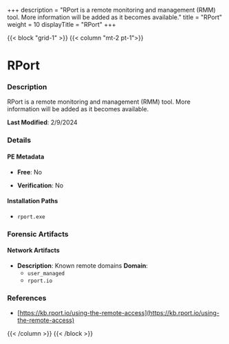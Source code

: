 +++
description = "RPort is a remote monitoring and management (RMM) tool. More information will be added as it becomes available."
title = "RPort"
weight = 10
displayTitle = "RPort"
+++


{{< block "grid-1" >}}
{{< column "mt-2 pt-1">}}

# RPort


### Description

RPort is a remote monitoring and management (RMM) tool. More information will be added as it becomes available.



**Last Modified**: 2/9/2024

### Details


#### PE Metadata


- **Free**: No

- **Verification**: No




#### Installation Paths
- `rport.exe`

### Forensic Artifacts




#### Network Artifacts

- **Description**: Known remote domains
  **Domain**:
    - `user_managed`
    - `rport.io`





### References
- [https://kb.rport.io/using-the-remote-access](https://kb.rport.io/using-the-remote-access)



{{< /column >}}
{{< /block >}}
